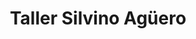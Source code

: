 ---
title: "Taller Silvino Agüero"
url: /benjamin-aceval-costa-guasu/taller-silvino-agueero/
shop: Autowerkstatt
---